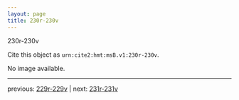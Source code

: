 ```yaml
---
layout: page
title: 230r-230v
---
```


230r-230v

Cite this object as `urn:cite2:hmt:msB.v1:230r-230v`.

No image available. 



---

previous: [229r-229v](../229r-229v/) | next: [231r-231v](../231r-231v/)